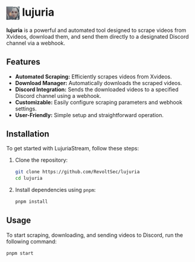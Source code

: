 # <img src="assets/lujuria.webp" alt="Lujuria Logo" width="35" style="vertical-align: middle;"/> lujuria
**lujuria** is a powerful and automated tool designed to scrape videos from Xvideos, download them, and send them directly to a designated Discord channel via a webhook. 

## Features

- **Automated Scraping:** Efficiently scrapes videos from Xvideos.
- **Download Manager:** Automatically downloads the scraped videos.
- **Discord Integration:** Sends the downloaded videos to a specified Discord channel using a webhook.
- **Customizable:** Easily configure scraping parameters and webhook settings.
- **User-Friendly:** Simple setup and straightforward operation.

## Installation

To get started with LujuriaStream, follow these steps:

1. Clone the repository:
    ```bash
    git clone https://github.com/RevoltSec/lujuria
    cd lujuria
    ```

2. Install dependencies using `pnpm`:
    ```bash
    pnpm install
    ```
## Usage

To start scraping, downloading, and sending videos to Discord, run the following command:
```bash
pnpm start
```
